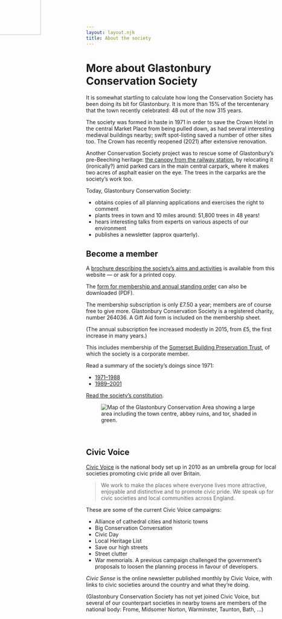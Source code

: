 ```yaml
---
layout: layout.njk
title: About the society
---
```


# More about Glastonbury Conservation Society

It is somewhat startling to calculate how long the Conservation Society has been doing its bit for Glastonbury.
It is more than 15% of the tercentenary that the town recently celebrated: 48 out of the now 315 years.

The society was formed in haste in 1971 in order to save the Crown Hotel in the central Market Place from being pulled down, as had several interesting medieval buildings nearby; swift spot-listing saved a number of other sites too.  The Crown has recently reopened (2021) after extensive renovation.

Another Conservation Society project was to rescue some of Glastonbury’s pre-Beeching heritage: [the canopy from the railway station](/newsletter/articles/050/history1/#canopy), by relocating it (ironically?) amid parked cars in the main central carpark, where it makes two acres of asphalt easier on the eye.
The trees in the carparks are the society’s work too.

Today, Glastonbury Conservation Society:

- obtains copies of all planning applications and exercises the right to comment
- plants trees in town and 10 miles around: 51,800 trees in 48 years!
- hears interesting talks from experts on various aspects of our environment
- publishes a newsletter (approx quarterly).

<aside class="boxout italic sans">

## Become a member

A [brochure describing the society’s aims and activities](/dl/brochure.pdf) is available from this website — or ask for a printed copy.

The [form for membership and annual standing order](/dl/membership.pdf) can also be downloaded (PDF).</p>

The membership subscription is only £7.50 a year; members are of course free to give more.
Glastonbury Conservation Society is a registered charity, number 264036.
A Gift Aid form is included on the membership sheet.

(The annual subscription fee increased modestly in 2015, from £5, the first increase in many years.)

This includes membership of the [Somerset Building Preservation Trust](https://www.sbpt.info/), of which the society is a corporate member.

</aside>

Read a summary of the society’s doings since 1971:

- [1971–1988](/newsletter/articles/050/history1/)
- [1989–2001](/newsletter/articles/100/history2/)

[Read the society’s constitution](/dl/constitution.pdf).

<figure>
<img alt="Map of the Glastonbury Conservation Area showing a large area including the town centre, abbey ruins, and tor, shaded in green." src="/img/cons-area-map.jpg">
</figure>

<aside class="boxout pink" style="margin-top: 4rem;">

## Civic Voice

<img src="/img/civicvoice-logo.png" style="width: 10em; position: absolute; left: -2rem; top: -3rem; pointer-events: none;" alt="">

[Civic Voice](http://civicvoice.org.uk) is the national body set up in 2010 as an umbrella group for local societies promoting civic pride all over Britain.

> We work to make the places where everyone lives more attractive, enjoyable and distinctive and to promote civic pride.
> We speak up for civic societies and local communities across England.

These are some of the current Civic Voice campaigns:

- Alliance of cathedral cities and historic towns
- Big Conservation Conversation
- Civic Day
- Local Heritage List
- Save our high streets
- Street clutter
- War memorials. A previous campaign challenged the government’s proposals to loosen the planning process in favour of developers.

*Civic Sense* is the online newsletter published monthly by Civic Voice, with links to civic societies around the country and what they’re doing.

(Glastonbury Conservation Society has not yet joined Civic Voice, but several of our counterpart societies in nearby towns are members of the national body: Frome, Midsomer Norton, Warminster, Taunton, Bath, …)

</aside>
